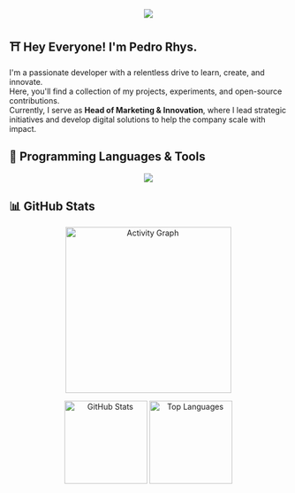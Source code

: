 <div align="center">
  <img src="https://visitor-badge.laobi.icu/badge?page_id=iNxsty.iNxsty&left_text=Visitors" />
</div>

<h2 align="left">⛩️ Hey Everyone! I'm Pedro Rhys.</h2>

<p align="left">
  I'm a passionate developer with a relentless drive to learn, create, and innovate.<br>
  Here, you'll find a collection of my projects, experiments, and open-source contributions.<br>
  Currently, I serve as <strong>Head of Marketing & Innovation</strong>, where I lead strategic initiatives and develop digital solutions to help the company scale with impact.
</p>

<h2 align="left">🔧 Programming Languages & Tools</h2>

<div align="center">
  <a href="https://skillicons.dev">
    <img src="https://skillicons.dev/icons?i=ai,ps,pr,js,ts,figma,react,tailwind,blender,css,html,cs,cpp,wordpress,python,woocommerce,debian,eslint,git,vite,datagrip,linux&perline=12" />
  </a>
</div>

<h2 align="left">📊 GitHub Stats</h2>

<div align="center">
  <img src="https://github-readme-activity-graph.vercel.app/graph?username=iNxsty&radius=16&theme=nord&area=true&hide_border=false" height="300" alt="Activity Graph" />
  
  <p>
    <img src="https://github-readme-stats.vercel.app/api?username=iNxsty&show_icons=true&count_private=true&theme=dark&hide_border=false" height="150" alt="GitHub Stats" />
    <img src="https://github-readme-stats.vercel.app/api/top-langs?username=iNxsty&layout=compact&langs_count=6&theme=dark&hide_border=false" height="150" alt="Top Languages" />
  </p>
</div>
